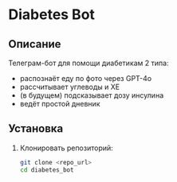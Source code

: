 # Diabetes Bot

## Описание
Телеграм-бот для помощи диабетикам 2 типа:
- распознаёт еду по фото через GPT-4o
- рассчитывает углеводы и ХЕ
- (в будущем) подсказывает дозу инсулина
- ведёт простой дневник

## Установка

1. Клонировать репозиторий:
   ```bash
   git clone <repo_url>
   cd diabetes_bot
